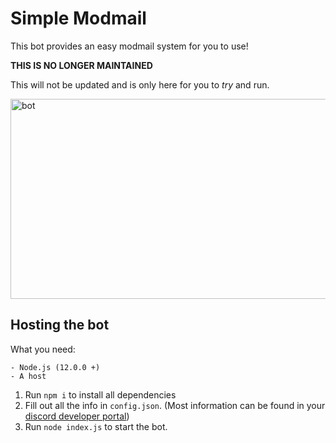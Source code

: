 Simple Modmail
==================

This bot provides an easy modmail system for you to use!

**THIS IS NO LONGER MAINTAINED**

This will not be updated and is only here for you to *try* and run.

<img src="https://socialify.git.ci/milanmdev/simple-modmail/image?description=1&font=Raleway&forks=1&issues=1&language=1&logo=https://github.com/milanmdev/simple-modmail/blob/master/assets/discord-logo.png?raw=true&owner=1&pattern=Circuit%20Board&pulls=1&stargazers=1&theme=Light" alt="bot" width="640" height="320" />

## Hosting the bot

What you need:
```
- Node.js (12.0.0 +)
- A host
```

1. Run `npm i` to install all dependencies
2. Fill out all the info in `config.json`. (Most information can be found in your [discord developer portal](https://discord.com/developers))
3. Run `node index.js` to start the bot.
